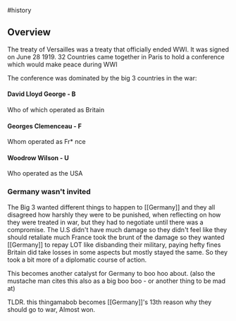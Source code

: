 #history 

## Overview
The treaty of Versailles was a treaty that officially ended WWI. It was signed on June 28 1919.
	32 Countries came together in Paris to hold a conference which would make peace during WWI

The conference was dominated by the big 3 countries in the war:
#### David Lloyd George - B
Who of which operated as Britain

#### Georges Clemenceau - F  
Whom operated as Fr* nce

#### Woodrow Wilson - U
Who operated as the USA

### Germany wasn't invited
The Big 3 wanted different things to happen to [[Germany]] and they all disagreed how harshly they were 
to be punished,  when reflecting on how they were treated in war,  but they had to negotiate until there was a compromise.
The U.S didn't have much damage so they didn't feel like they should retaliate much
France took the brunt of the damage so they wanted [[Germany]] to repay LOT
	like disbanding their military,  paying hefty fines
Britain did take losses in some aspects but mostly stayed the same. So they took a bit more of a diplomatic course of action.

This becomes another catalyst for Germany to boo hoo about. (also the mustache man cites this also as a big boo boo - or another thing to be mad at)


TLDR.  this thingamabob becomes [[Germany]]'s 13th reason why they should go to war, Almost won. 